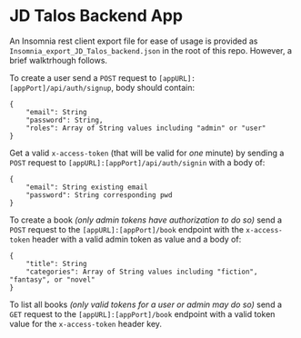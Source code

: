 JD Talos Backend App
====================

An Insomnia rest client export file for ease of usage is provided as `Insomnia_export_JD_Talos_backend.json` in the root of this repo. However, a brief walktrhough follows.

To create a user send a `POST` request to `[appURL]:[appPort]/api/auth/signup`, body should contain:
```
{
	"email": String
	"password": String,
	"roles": Array of String values including "admin" or "user"
}
```

Get a valid `x-access-token` (that will be valid for _one_ minute) by sending a `POST` request to `[appURL]:[appPort]/api/auth/signin` with a body of:
```
{
	"email": String existing email
	"password": String corresponding pwd
}
```

To create a book *(only admin tokens have authorization to do so)* send a `POST` request to the `[appURL]:[appPort]/book` endpoint with the `x-access-token` header with a valid admin token as value and a body of:
```
{
	"title": String
	"categories": Array of String values including "fiction", "fantasy", or "novel"
}
```

To list all books *(only valid tokens for a user or admin may do so)* send a `GET` request to the `[appURL]:[appPort]/book` endpoint with a valid token value for the `x-access-token` header key.
